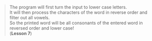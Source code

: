 > The program will first turn the input to lower case letters.  
> It will then process the characters of the word in reverse order and filter out all vowels.  
> So the printed word will be all consonants of the entered word in reversed order and lower case!  
> (**Lesson 7**)